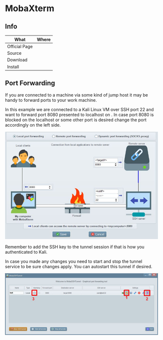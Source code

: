 # MobaXterm

## Info

|What|Where|
|-|-|
|Official Page||
|Source||
|Download||
|Install||

## Port Forwarding

If you are connected to a machine via some kind of jump host it may be handy to forward ports to your work machine.

In this example we are connected to a Kali Linux VM over SSH port 22 and want to forward port 8080 presented to localhost on <TargetIP>. In case port 8080 is blocked on the localhost or some other port is desired change the port accordingly on the left side.

![mobaxterm portforwarding settings](_mobaxterm_portforwarding1.jpg)

Remember to add the SSH key to the tunnel session if that is how you authenticated to Kali.

In case you made any changes you need to start and stop the tunnel service to be sure changes apply. You can autostart this tunnel if desired.

![mobaxterm portforwarding details](_mobaxterm_portforwarding2.jpg)

